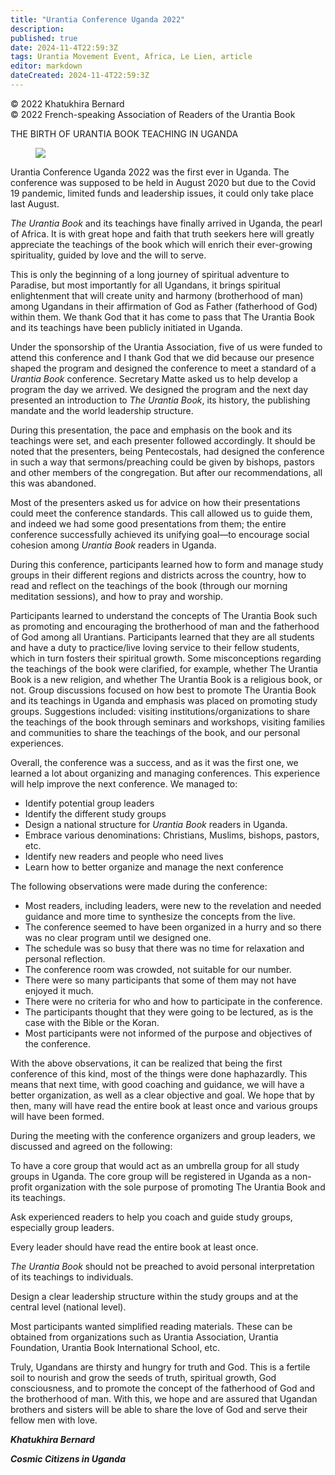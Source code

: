 ```yaml
---
title: "Urantia Conference Uganda 2022"
description: 
published: true
date: 2024-11-4T22:59:3Z
tags: Urantia Movement Event, Africa, Le Lien, article
editor: markdown
dateCreated: 2024-11-4T22:59:3Z
---
```


<p class="v-card v-sheet theme--light grey lighten-3 px-2">© 2022 Khatukhira Bernard<br>© 2022 French-speaking Association of Readers of the Urantia Book</p>


THE BIRTH OF URANTIA BOOK TEACHING IN UGANDA

<figure id="Figure_20" class="image urantiapedia image-style-align-right">
<img src="/image/article/Le_Lien/images_03/119.jpg">
</figure>

Urantia Conference Uganda 2022 was the first ever in Uganda. The conference was supposed to be held in August 2020 but due to the Covid 19 pandemic, limited funds and leadership issues, it could only take place last August.

_The Urantia Book_ and its teachings have finally arrived in Uganda, the pearl of Africa. It is with great hope and faith that truth seekers here will greatly appreciate the teachings of the book which will enrich their ever-growing spirituality, guided by love and the will to serve.

This is only the beginning of a long journey of spiritual adventure to Paradise, but most importantly for all Ugandans, it brings spiritual enlightenment that will create unity and harmony (brotherhood of man) among Ugandans in their affirmation of God as Father (fatherhood of God) within them. We thank God that it has come to pass that The Urantia Book and its teachings have been publicly initiated in Uganda.

Under the sponsorship of the Urantia Association, five of us were funded to attend this conference and I thank God that we did because our presence shaped the program and designed the conference to meet a standard of a _Urantia Book_ conference. Secretary Matte asked us to help develop a program the day we arrived. We designed the program and the next day presented an introduction to _The Urantia Book_, its history, the publishing mandate and the world leadership structure.

During this presentation, the pace and emphasis on the book and its teachings were set, and each presenter followed accordingly. It should be noted that the presenters, being Pentecostals, had designed the conference in such a way that sermons/preaching could be given by bishops, pastors and other members of the congregation. But after our recommendations, all this was abandoned.

Most of the presenters asked us for advice on how their presentations could meet the conference standards. This call allowed us to guide them, and indeed we had some good presentations from them; the entire conference successfully achieved its unifying goal—to encourage social cohesion among _Urantia Book_ readers in Uganda.

During this conference, participants learned how to form and manage study groups in their different regions and districts across the country, how to read and reflect on the teachings of the book (through our morning meditation sessions), and how to pray and worship.

Participants learned to understand the concepts of The Urantia Book such as promoting and encouraging the brotherhood of man and the fatherhood of God among all Urantians. Participants learned that they are all students and have a duty to practice/live loving service to their fellow students, which in turn fosters their spiritual growth. Some misconceptions regarding the teachings of the book were clarified, for example, whether The Urantia Book is a new religion, and whether The Urantia Book is a religious book, or not. Group discussions focused on how best to promote The Urantia Book and its teachings in Uganda and emphasis was placed on promoting study groups. Suggestions included: visiting institutions/organizations to share the teachings of the book through seminars and workshops, visiting families and communities to share the teachings of the book, and our personal experiences.

Overall, the conference was a success, and as it was the first one, we learned a lot about organizing and managing conferences. This experience will help improve the next conference. We managed to:

- Identify potential group leaders
- Identify the different study groups
- Design a national structure for _Urantia Book_ readers in Uganda.
- Embrace various denominations: Christians, Muslims, bishops, pastors, etc.
- Identify new readers and people who need lives
- Learn how to better organize and manage the next conference

The following observations were made during the conference:

- Most readers, including leaders, were new to the revelation and needed guidance and more time to synthesize the concepts from the live.
- The conference seemed to have been organized in a hurry and so there was no clear program until we designed one.
- The schedule was so busy that there was no time for relaxation and personal reflection.
- The conference room was crowded, not suitable for our number.
- There were so many participants that some of them may not have enjoyed it much.
- There were no criteria for who and how to participate in the conference.
- The participants thought that they were going to be lectured, as is the case with the Bible or the Koran.
- Most participants were not informed of the purpose and objectives of the conference.

With the above observations, it can be realized that being the first conference of this kind, most of the things were done haphazardly. This means that next time, with good coaching and guidance, we will have a better organization, as well as a clear objective and goal. We hope that by then, many will have read the entire book at least once and various groups will have been formed.

During the meeting with the conference organizers and group leaders, we discussed and agreed on the following:

To have a core group that would act as an umbrella group for all study groups in Uganda. The core group will be registered in Uganda as a non-profit organization with the sole purpose of promoting The Urantia Book and its teachings.

Ask experienced readers to help you coach and guide study groups, especially group leaders.

Every leader should have read the entire book at least once.

_The Urantia Book_ should not be preached to avoid personal interpretation of its teachings to individuals.

Design a clear leadership structure within the study groups and at the central level (national level).

Most participants wanted simplified reading materials. These can be obtained from organizations such as Urantia Association, Urantia Foundation, Urantia Book International School, etc.

Truly, Ugandans are thirsty and hungry for truth and God. This is a fertile soil to nourish and grow the seeds of truth, spiritual growth, God consciousness, and to promote the concept of the fatherhood of God and the brotherhood of man. With this, we hope and are assured that Ugandan brothers and sisters will be able to share the love of God and serve their fellow men with love.

***Khatukhira Bernard***

***Cosmic Citizens in Uganda***

